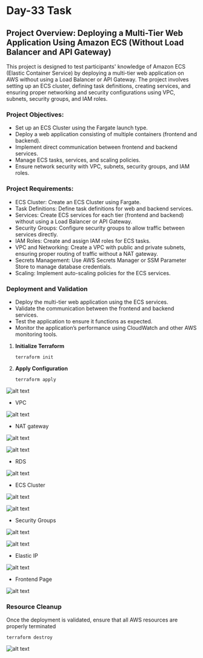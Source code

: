 # Day-33 Task
## Project Overview: Deploying a Multi-Tier Web Application Using Amazon ECS (Without Load Balancer and API Gateway)
This project is designed to test participants' knowledge of Amazon ECS (Elastic Container Service) by deploying a multi-tier web application on AWS without using a Load Balancer or API Gateway. The project involves setting up an ECS cluster, defining task definitions, creating services, and ensuring proper networking and security configurations using VPC, subnets, security groups, and IAM roles.

### Project Objectives:
- Set up an ECS Cluster using the Fargate launch type.
- Deploy a web application consisting of multiple containers (frontend and backend).
- Implement direct communication between frontend and backend services.
- Manage ECS tasks, services, and scaling policies.
- Ensure network security with VPC, subnets, security groups, and IAM roles.

### Project Requirements:
- ECS Cluster: Create an ECS Cluster using Fargate.
- Task Definitions: Define task definitions for web and backend services.
- Services: Create ECS services for each tier (frontend and backend) without using a Load Balancer or API Gateway.
- Security Groups: Configure security groups to allow traffic between services directly.
- IAM Roles: Create and assign IAM roles for ECS tasks.
- VPC and Networking: Create a VPC with public and private subnets, ensuring proper routing of traffic without a NAT gateway.
- Secrets Management: Use AWS Secrets Manager or SSM Parameter Store to manage database credentials.
- Scaling: Implement auto-scaling policies for the ECS services.
### Deployment and Validation

- Deploy the multi-tier web application using the ECS services.
- Validate the communication between the frontend and backend services.
- Test the application to ensure it functions as expected.
- Monitor the application’s performance using CloudWatch and other AWS monitoring tools.
1. **Initialize Terraform**

    ```
    terraform init
    ```

  

2. **Apply Configuration**

    ```
    terraform apply
    ```
![alt text](image.png)

- VPC

![alt text](image-1.png)

- NAT gateway

![alt text](image-2.png)

![alt text](image-7.png)


- RDS

![alt text](image-3.png)

- ECS Cluster

![alt text](image-4.png)

![alt text](image-9.png)


- Security Groups

![alt text](image-5.png)

![alt text](image-6.png)

- Elastic IP

![alt text](image-8.png)


- Frontend Page

![alt text](image-10.png)


### Resource Cleanup
Once the deployment is validated, ensure that all AWS resources are properly terminated

```
terraform destroy
```
![alt text](image-11.png)



   

 

    


